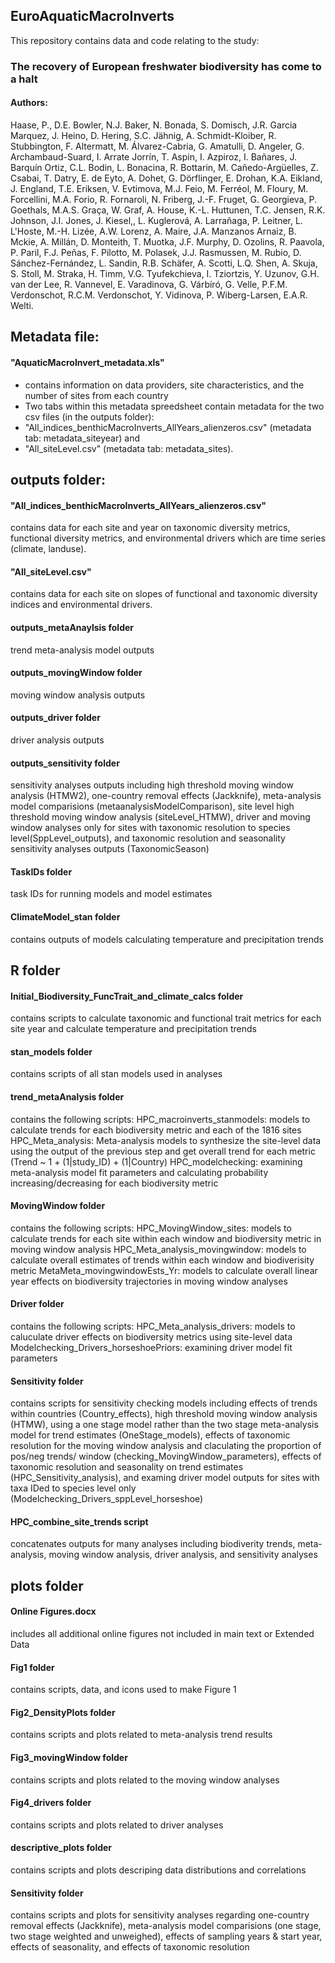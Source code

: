 ## EuroAquaticMacroInverts
This repository contains data and code relating to the study:

### **The recovery of European freshwater biodiversity has come to a halt** 

#### Authors:

Haase, P., D.E. Bowler, N.J. Baker, N. Bonada, S. Domisch, J.R. Garcia Marquez, J. Heino, D. Hering, S.C. Jähnig, A. Schmidt-Kloiber, R. Stubbington, F. Altermatt, M. Álvarez-Cabria, G. Amatulli, D. Angeler, G. Archambaud-Suard, I. Arrate Jorrín, T. Aspin, I. Azpiroz, I. Bañares, J. Barquín Ortiz, C.L. Bodin, L. Bonacina, R. Bottarin, M. Cañedo-Argüelles, Z. Csabai, T. Datry, E. de Eyto, A. Dohet, G. Dörflinger, E. Drohan, K.A. Eikland, J. England, T.E. Eriksen, V. Evtimova, M.J. Feio, M. Ferréol, M. Floury, M. Forcellini, M.A. Forio, R. Fornaroli, N. Friberg, J.-F. Fruget, G. Georgieva, P. Goethals, M.A.S. Graça, W. Graf, A. House, K.-L. Huttunen, T.C.  Jensen, R.K. Johnson, J.I. Jones, J. Kiesel,, L. Kuglerová, A. Larrañaga, P. Leitner, L. L'Hoste, M.-H. Lizée, A.W. Lorenz, A. Maire, J.A. Manzanos Arnaiz, B. Mckie, A. Millán, D. Monteith, T. Muotka, J.F. Murphy, D. Ozolins, R. Paavola, P. Paril, F.J. Peñas, F. Pilotto, M. Polasek, J.J. Rasmussen, M. Rubio, D. Sánchez-Fernández, L. Sandin, R.B. Schäfer, A. Scotti, L.Q. Shen, A. Skuja, S. Stoll, M. Straka, H. Timm, V.G. Tyufekchieva, I. Tziortzis, Y. Uzunov, G.H. van der Lee, R. Vannevel, E. Varadinova, G. Várbíró, G. Velle, P.F.M. Verdonschot, R.C.M. Verdonschot, Y. Vidinova, P. Wiberg-Larsen, E.A.R. Welti. 

## Metadata file:

#### "AquaticMacroInvert_metadata.xls" 
* contains information on data providers, site characteristics, and the number of sites from each country
* Two tabs within this metadata spreedsheet contain metadata for the two csv files (in the outputs folder):
 * "All_indices_benthicMacroInverts_AllYears_alienzeros.csv" (metadata tab: metadata_siteyear) and 
 * "All_siteLevel.csv" (metadata tab: metadata_sites).


## outputs folder:

#### "All_indices_benthicMacroInverts_AllYears_alienzeros.csv" 
contains data for each site and year on taxonomic diversity metrics, functional diversity metrics, and environmental drivers which are time series (climate, landuse).

#### "All_siteLevel.csv" 
contains data for each site on slopes of functional and taxonomic diversity indices and environmental drivers.

#### outputs_metaAnaylsis folder
trend meta-analysis model outputs

#### outputs_movingWindow folder
moving window analysis outputs

#### outputs_driver folder
driver analysis outputs 

#### outputs_sensitivity folder
sensitivity analyses outputs including high threshold moving window analysis (HTMW2), one-country removal effects (Jackknife), meta-analysis model comparisions (metaanalysisModelComparison), site level high threshold moving window analysis (siteLevel_HTMW), driver and moving window analyses only for sites with taxonomic resolution to species level(SppLevel_outputs), and taxonomic resolution and seasonality sensitivity analyses outputs (TaxonomicSeason)

#### TaskIDs folder
task IDs for running models and model estimates

#### ClimateModel_stan folder
contains outputs of models calculating temperature and precipitation trends


## R folder

#### Initial_Biodiversity_FuncTrait_and_climate_calcs folder
contains scripts to calculate taxonomic and functional trait metrics for each site year and calculate temperature and precipitation trends

#### stan_models folder
contains scripts of all stan models used in analyses

#### trend_metaAnalysis folder
contains the following scripts:
HPC_macroinverts_stanmodels: models to calculate trends for each biodiversity metric and each of the 1816 sites
HPC_Meta_analysis: Meta-analysis models to synthesize the site-level data using the output of the previous step and get overall trend for each metric (Trend ~ 1 + (1|study_ID) + (1|Country)
HPC_modelchecking: examining meta-analysis model fit parameters and calculating probability increasing/decreasing for each biodiversity metric

#### MovingWindow folder 
contains the following scripts:
HPC_MovingWindow_sites: models to calculate trends for each site within each window and biodiversity metric in moving window analysis
HPC_Meta_analysis_movingwindow: models to calculate overall estimates of trends within each window and biodiverisity metric
MetaMeta_movingwindowEsts_Yr: models to calculate overall linear year effects on biodiversity trajectories in moving window analyses

#### Driver folder
contains the following scripts:
HPC_Meta_analysis_drivers: models to caluculate driver effects on biodiversity metrics using site-level data
Modelchecking_Drivers_horseshoePriors: examining driver model fit parameters

#### Sensitivity folder
contains scripts for sensitivity checking models including effects of trends within countries (Country_effects), high threshold moving window analysis (HTMW), using a one stage model rather than the two stage meta-analysis model for trend estimates (OneStage_models), effects of taxonomic resolution for the moving window analysis and claculating the proportion of pos/neg trends/ window (checking_MovingWindow_parameters), effects of taxonomic resolution and seasonality on trend estimates (HPC_Sensitivity_analysis), and examing driver model outputs for sites with taxa IDed to species level only (Modelchecking_Drivers_sppLevel_horseshoe)

#### HPC_combine_site_trends script
concatenates outputs for many analyses including biodiverity trends, meta-analysis, moving window analysis, driver analysis, and sensitivity analyses


## plots folder

#### Online Figures.docx
includes all additional online figures not included in main text or Extended Data

#### Fig1 folder
contains scripts, data, and icons used to make Figure 1

#### Fig2_DensityPlots folder
contains scripts and plots related to meta-analysis trend results

#### Fig3_movingWindow folder
contains scripts and plots related to the moving window analyses

#### Fig4_drivers folder
contains scripts and plots related to driver analyses

#### descriptive_plots folder
contains scripts and plots descriping data distributions and correlations

#### Sensitivity folder
contains scripts and plots for sensitivity analyses regarding one-country removal effects (Jackknife), meta-analysis model comparisions (one stage, two stage weighted and unweighed), effects of sampling years & start year, effects of seasonality, and effects of taxonomic resolution





